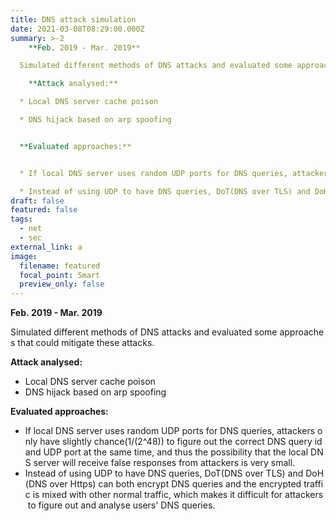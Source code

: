 ```yaml
---
title: DNS attack simulation
date: 2021-03-08T08:29:00.000Z
summary: >-2
    **Feb. 2019 - Mar. 2019**

  Simulated different methods of DNS attacks and evaluated some approaches that could mitigate these attacks.

    **Attack analysed:**

  * Local DNS server cache poison

  * DNS hijack based on arp spoofing


  **Evaluated approaches:**


  * If local DNS server uses random UDP ports for DNS queries, attackers only have slightly chance(1/(2^48)) to figure out the correct DNS query id and UDP port at the same time, and thus the possibility that the local DNS server will receive false responses from attackers is very small.

  * Instead of using UDP to have DNS queries, DoT(DNS over TLS) and DoH(DNS over Https) can both encrypt DNS queries and the encrypted traffic is mixed with other normal traffic, which makes it difficult for attackers to figure out and analyse users' DNS queries.
draft: false
featured: false
tags:
  - net
  - sec
external_link: a
image:
  filename: featured
  focal_point: Smart
  preview_only: false
---
```

  **Feb. 2019 - Mar. 2019**

Simulated different methods of DNS attacks and evaluated some approaches that could mitigate these attacks.

  **Attack analysed:**

* Local DNS server cache poison
* DNS hijack based on arp spoofing

**Evaluated approaches:**

* If local DNS server uses random UDP ports for DNS queries, attackers only have slightly chance(1/(2^48)) to figure out the correct DNS query id and UDP port at the same time, and thus the possibility that the local DNS server will receive false responses from attackers is very small.
* Instead of using UDP to have DNS queries, DoT(DNS over TLS) and DoH(DNS over Https) can both encrypt DNS queries and the encrypted traffic is mixed with other normal traffic, which makes it difficult for attackers to figure out and analyse users' DNS queries.
